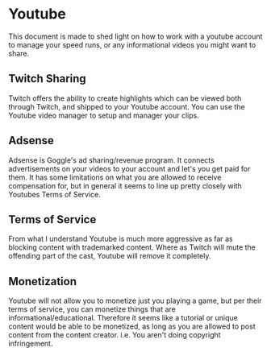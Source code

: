 # Youtube

This document is made to shed light on how to work with a youtube account to
manage your speed runs, or any informational videos you might want to share.

## Twitch Sharing

Twitch offers the ability to create highlights which can be viewed both through
Twitch, and shipped to your Youtube account. You can use the Youtube video
manager to setup and manager your clips.

## Adsense

Adsense is Goggle's ad sharing/revenue program. It connects advertisements on
your videos to your account and let's you get paid for them. It has some
limitations on what you are allowed to receive compensation for, but in general
it seems to line up pretty closely with Youtubes Terms of Service.

## Terms of Service

From what I understand Youtube is much more aggressive as far as blocking
content with trademarked content. Where as Twitch will mute the offending part
of the cast, Youtube will remove it completely.

## Monetization

Youtube will not allow you to monetize just you playing a game, but per their
terms of service, you can monetize things that are informational/educational.
Therefore it seems like a tutorial or unique content would be able to be
monetized, as long as you are allowed to post content from the content creator.
i.e. You aren't doing copyright infringement. 